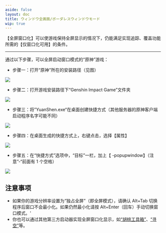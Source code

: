 ```yaml
---
aside: false
layout: doc
title: ウィンドウ全画面/ボーダレスウィンドウモード
wip: true
---
```


[文：【窗口全屏/无边框窗口模式】启动游戏]: # 'https://support.qq.com/products/321980/faqs/97887'

【全屏窗口化】可以使游戏保持全屏显示的情况下，仍能满足实现追踪、覆盖功能所需的【仅窗口化可用】的条件。

---

通过以下步骤，可以全屏启动窗口模式的“原神”游戏：

- 步骤一：打开“原神”所在的安装路径（见图）

![](/imgs/ja/manual/fullscreen-windowed/1.png)

- 步骤二：打开游戏安装路径下“Genshin Impact Game”文件夹

![](/imgs/ja/manual/fullscreen-windowed/2.png)

- 步骤三：将”YuanShen.exe“在桌面创建快捷方式（其他服务器的原神客户端启动程序名字可能不同）

![](/imgs/ja/manual/fullscreen-windowed/3.png)

- 步骤四：在桌面生成的快捷方式上，右键点击，选择【属性】

![](/imgs/ja/manual/fullscreen-windowed/4.png)

- 步骤五：在“快捷方式”选项中，“目标”一栏，加上【 -popupwindow】（注意”-“前面有 1 个空格）

![](/imgs/ja/manual/fullscreen-windowed/5.png)

## 注意事项

- 如果你的游戏分辨率设置为“独占全屏”（即全屏模式），请确认 Alt+Tab 切换程序后窗口不会最小化。如果仍然最小化请按 Alt+Enter（回车）手动切换窗口模式。'
- 你也可以通过其他第三方启动器实现全屏窗口化显示，如[“胡桃工具箱”](https://hut.ao/)、[“寻空”](https://xunkong.cc/)等。
